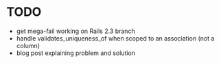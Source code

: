 # TODO

* get mega-fail working on Rails 2.3 branch
* handle validates\_uniqueness\_of when scoped to an association (not a column)
* blog post explaining problem and solution
